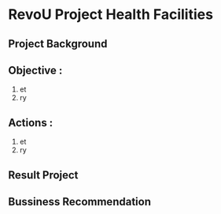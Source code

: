 # **RevoU Project Health Facilities**

## Project Background

## Objective :
1. et
2. ry
   
## Actions :
1. et
2. ry

## Result Project

## Bussiness Recommendation
